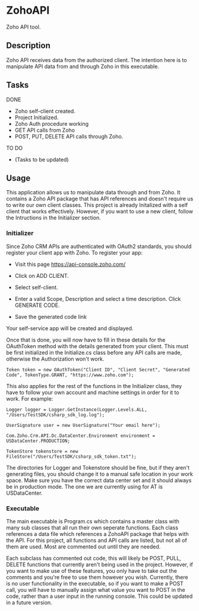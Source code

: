 # ZohoAPI
Zoho API tool.

## Description
Zoho API receives data from the authorized client. The intention here is to manipulate API data from and through Zoho in this executable.

## Tasks
DONE
- Zoho self-client created.
- Project Initialized.
- Zoho Auth procedure working
- GET API calls from Zoho
- POST, PUT, DELETE API calls through Zoho. 

TO DO
- (Tasks to be updated)

## Usage
This application allows us to manipulate data through and from Zoho. It contains a Zoho API package that has API references and doesn't require us to write our own client classes. This project is already Initalized with a self client that works effectively. However, if you want to use a new client, follow the Intructions in the Initializer section. 

### Initializer
Since Zoho CRM APIs are authenticated with OAuth2 standards, you should register your client app with Zoho. To register your app:

- Visit this page https://api-console.zoho.com/

- Click on ADD CLIENT.

- Select self-client.

- Enter a valid Scope, Description and select a time description. Click GENERATE CODE.

- Save the generated code link

Your self-service app will be created and displayed.

Once that is done, you will now have to fill in these details for the OAuthToken method with the details generated from your client. This must be first initialized in the Initialize.cs class before any API calls are made, otherwise the Authorization won't work. 
```
Token token = new OAuthToken("Client ID", "Client Secret", "Generated Code", TokenType.GRANT, "https://www.zoho.com");
```
This also applies for the rest of the functions in the Initializer class, they have to follow your own account and machine settings in order for it to work. For example:
```
Logger logger = Logger.GetInstance(Logger.Levels.ALL, "/Users/TestSDK/csharp_sdk_log.log");

UserSignature user = new UserSignature("Your email here");

Com.Zoho.Crm.API.Dc.DataCenter.Environment environment = USDataCenter.PRODUCTION;

TokenStore tokenstore = new FileStore("/Users/TestSDK/csharp_sdk_token.txt");
```
The directories for Logger and Tokenstore should be fine, but if they aren't generating files, you should change it to a manual safe location in your work space. Make sure you have the correct data center set and it should always be in production mode. The one we are currently using for AT is USDataCenter. 

### Executable
The main executable is Program.cs which contains a master class with many sub classes that all run their own seperate functions. Each class references a data file which references a ZohoAPI package that helps with the API. For this project, all functions and API calls are listed, but not all of them are used. Most are commented out until they are needed. 

Each subclass has commented out code, this will likely be POST, PULL, DELETE functions that currently aren't being used in the project. However, if you want to make use of these features, you only have to take out the comments and you're free to use them however you wish. Currently, there is no user functionality in the executable, so if you want to make a POST call, you will have to manually assign what value you want to POST in the code, rather than a user input in the running console. This could be updated in a future version. 
